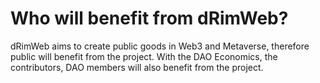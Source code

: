 # Who will benefit from dRimWeb?

dRimWeb aims to create public goods in Web3 and Metaverse, therefore public will benefit from the project. With the DAO Economics, the contributors, DAO members will also benefit from the project.
